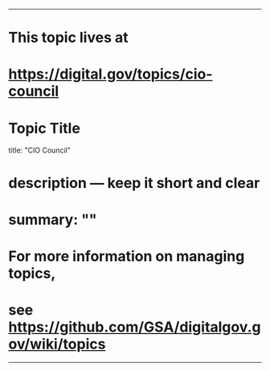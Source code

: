 
---
# This topic lives at
# https://digital.gov/topics/cio-council

# Topic Title
title: "CIO Council"

# description — keep it short and clear
# summary: ""


# For more information on managing topics,
# see https://github.com/GSA/digitalgov.gov/wiki/topics
---